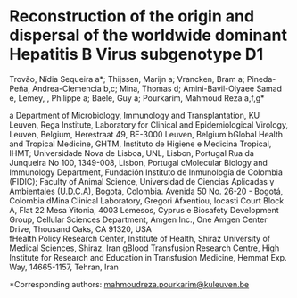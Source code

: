 # Reconstruction of the origin and dispersal of the worldwide dominant Hepatitis B Virus subgenotype D1

Trovão, Nídia Sequeira a*; Thijssen, Marijn a; Vrancken, Bram a; Pineda-Peña, Andrea-Clemencia b,c; Mina, Thomas d; Amini-Bavil-Olyaee Samad e, Lemey, , Philippe a; Baele, Guy a; Pourkarim, Mahmoud Reza a,f,g*

a Department of Microbiology, Immunology and Transplantation, KU Leuven, Rega Institute, Laboratory for Clinical and Epidemiological Virology, Leuven, Belgium, Herestraat 49, BE-3000 Leuven, Belgium 
bGlobal Health and Tropical Medicine, GHTM, Instituto de Higiene e Medicina Tropical, IHMT; Universidade Nova de Lisboa, UNL, Lisbon, Portugal Rua da Junqueira No 100, 1349-008, Lisbon, Portugal
cMolecular Biology and Immunology Department, Fundación Instituto de Inmunología de Colombia (FIDIC); Faculty of Animal Science, Universidad de Ciencias Aplicadas y Ambientales (U.D.C.A), Bogotá, Colombia. Avenida 50 No. 26-20 - Bogotá, Colombia
dMina Clinical Laboratory, Gregori Afxentiou, Iocasti Court Block A, Flat 22 Mesa Yitonia,
4003 Lemesos, Cyprus 
e Biosafety Development Group, Cellular Sciences Department, Amgen Inc., One Amgen Center Drive, Thousand Oaks, CA 91320, USA  
fHealth Policy Research Center, Institute of Health, Shiraz University of Medical Sciences, Shiraz, Iran
 gBlood Transfusion Research Centre, High Institute for Research and Education in Transfusion Medicine, Hemmat Exp. Way, 14665-1157, Tehran, Iran

*Corresponding authors: mahmoudreza.pourkarim@kuleuven.be
